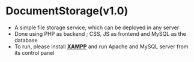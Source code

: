 # DocumentStorage(v1.0)
 
  * A simple file storage service, which can be deployed in any server
  * Done using PHP as backend ; CSS, JS as frontend and MySQL as the database
  * To run, please install <a href="https://www.apachefriends.org/index.html"><b>XAMPP</b></a> and run Apache and MySQL server from its control panel

